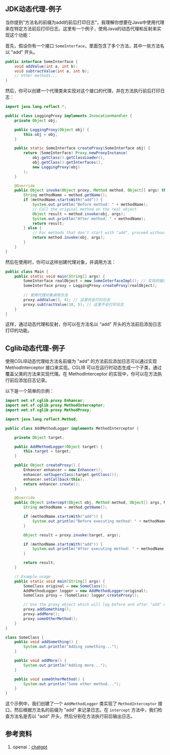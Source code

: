 ## JDK动态代理-例子
当你提到“方法名的前缀为add的前后打印日志”，我理解你想要在Java中使用代理来在特定方法前后打印日志。这里有一个例子，使用Java的动态代理和反射来实现这个功能：

首先，假设你有一个接口 `SomeInterface`，里面包含了多个方法，其中一些方法名以 "add" 开头。

```java
public interface SomeInterface {
    void addValue(int a, int b);
    void subtractValue(int a, int b);
    // Other methods...
}
```

然后，你可以创建一个代理类来实现对这个接口的代理，并在方法执行前后打印日志：

```java
import java.lang.reflect.*;

public class LoggingProxy implements InvocationHandler {
    private Object obj;

    public LoggingProxy(Object obj) {
        this.obj = obj;
    }

    public static SomeInterface createProxy(SomeInterface obj) {
        return (SomeInterface) Proxy.newProxyInstance(
            obj.getClass().getClassLoader(),
            obj.getClass().getInterfaces(),
            new LoggingProxy(obj)
        );
    }

    @Override
    public Object invoke(Object proxy, Method method, Object[] args) throws Throwable {
        String methodName = method.getName();
        if (methodName.startsWith("add")) {
            System.out.println("Before method: " + methodName);
            // Call the original method on the real object
            Object result = method.invoke(obj, args);
            System.out.println("After method: " + methodName);
            return result;
        } else {
            // For methods that don't start with "add", proceed without logging
            return method.invoke(obj, args);
        }
    }
}
```

然后在使用时，你可以这样创建代理对象，并调用方法：

```java
public class Main {
    public static void main(String[] args) {
        SomeInterface realObject = new SomeInterfaceImpl(); // 实际的接口实现类
        SomeInterface proxy = LoggingProxy.createProxy(realObject);
        
        // 使用代理对象调用方法
        proxy.addValue(3, 4); // 这里将会打印日志
        proxy.subtractValue(10, 5); // 这里不会打印日志
    }
}
```

这样，通过动态代理和反射，你可以在方法名以 "add" 开头的方法前后添加日志打印的功能。

## Cglib动态代理-例子
使用CGLIB动态代理给方法名前缀为 "add" 的方法前后添加日志可以通过实现 MethodInterceptor 接口来实现。CGLIB 可以在运行时动态生成一个子类，通过覆盖父类的方法来实现代理。在 MethodInterceptor 的实现中，你可以在方法执行前后添加日志记录。

以下是一个简单的示例：

```java
import net.sf.cglib.proxy.Enhancer;
import net.sf.cglib.proxy.MethodInterceptor;
import net.sf.cglib.proxy.MethodProxy;

import java.lang.reflect.Method;

public class AddMethodLogger implements MethodInterceptor {

    private Object target;

    public AddMethodLogger(Object target) {
        this.target = target;
    }

    public Object createProxy() {
        Enhancer enhancer = new Enhancer();
        enhancer.setSuperclass(target.getClass());
        enhancer.setCallback(this);
        return enhancer.create();
    }

    @Override
    public Object intercept(Object obj, Method method, Object[] args, MethodProxy proxy) throws Throwable {
        String methodName = method.getName();

        if (methodName.startsWith("add")) {
            System.out.println("Before executing method: " + methodName);
        }

        Object result = proxy.invoke(target, args);

        if (methodName.startsWith("add")) {
            System.out.println("After executing method: " + methodName);
        }

        return result;
    }

    // Example usage
    public static void main(String[] args) {
        SomeClass original = new SomeClass();
        AddMethodLogger logger = new AddMethodLogger(original);
        SomeClass proxy = (SomeClass) logger.createProxy();

        // Use the proxy object which will log before and after "add" methods
        proxy.addSomething();
        proxy.addMore();
        proxy.someOtherMethod();
    }
}

class SomeClass {
    public void addSomething() {
        System.out.println("Adding something...");
    }

    public void addMore() {
        System.out.println("Adding more...");
    }

    public void someOtherMethod() {
        System.out.println("Some other method...");
    }
}
```

这个示例中，我们创建了一个 `AddMethodLogger` 类实现了 `MethodInterceptor` 接口，然后根据方法名的前缀为 "add" 来记录日志。在 `intercept` 方法中，我们检查方法名是否以 "add" 开头，然后分别在方法执行前后输出日志。

## 参考资料
1. openai：[chatgpt](https://chat.openai.com/)